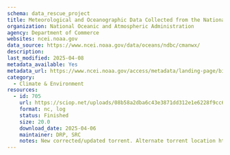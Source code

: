 ```yaml
---
schema: data_rescue_project 
title: Meteorological and Oceanographic Data Collected from the National Data Buoy Center Coastal-Marine Automated Network (C-MAN) and Moored (Weather) Buoys
organization: National Oceanic and Atmospheric Administration
agency: Department of Commerce
websites: ncei.noaa.gov
data_source: https://www.ncei.noaa.gov/data/oceans/ndbc/cmanwx/
description: 
last_modified: 2025-04-08
metadata_available: Yes
metadata_url: https://www.ncei.noaa.gov/access/metadata/landing-page/bin/iso?id=gov.noaa.nodcNDBC-CMANWx
category:
  - Climate & Environment 
resources:
  - id: 705
    url: https://sciop.net/uploads/08b58a2dba6c43e3871dd312e1e6228f9cc62b06
    format: nc, log
    status: Finished
    size: 20.0
    download_date: 2025-04-06
    maintainer: DRP, SRC
    notes: New corrected/updated torrent. Alternate torrent location https://academictorrents.com/details/08b58a2dba6c43e3871dd312e1e6228f9cc62b06
---
```

